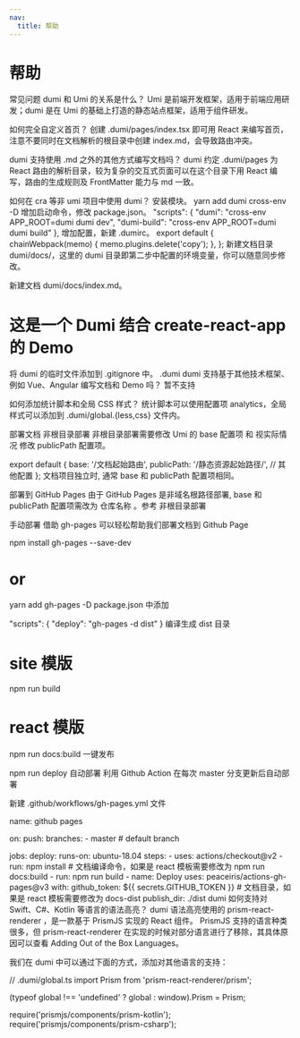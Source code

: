 ```yaml
---
nav:
  title: 帮助
---
```


# 帮助

常见问题
dumi 和 Umi 的关系是什么？
Umi 是前端开发框架，适用于前端应用研发；dumi 是在 Umi 的基础上打造的静态站点框架，适用于组件研发。

如何完全自定义首页？
创建 .dumi/pages/index.tsx 即可用 React 来编写首页，注意不要同时在文档解析的根目录中创建 index.md，会导致路由冲突。

dumi 支持使用 .md 之外的其他方式编写文档吗？
dumi 约定 .dumi/pages 为 React 路由的解析目录，较为复杂的交互式页面可以在这个目录下用 React 编写，路由的生成规则及 FrontMatter 能力与 md 一致。

如何在 cra 等非 umi 项目中使用 dumi？
安装模块。
yarn add dumi cross-env -D
增加启动命令，修改 package.json。
"scripts": {
"dumi": "cross-env APP_ROOT=dumi dumi dev",
"dumi-build": "cross-env APP_ROOT=dumi dumi build"
},
增加配置，新建 .dumirc。
export default {
chainWebpack(memo) {
memo.plugins.delete('copy');
},
};
新建文档目录 dumi/docs/，这里的 dumi 目录即第二步中配置的环境变量，你可以随意同步修改。

新建文档 dumi/docs/index.md。

# 这是一个 Dumi 结合 create-react-app 的 Demo

将 dumi 的临时文件添加到 .gitignore 中。
.dumi
dumi 支持基于其他技术框架、例如 Vue、Angular 编写文档和 Demo 吗？
暂不支持

如何添加统计脚本和全局 CSS 样式？
统计脚本可以使用配置项 analytics，全局样式可以添加到 .dumi/global.{less,css} 文件内。

部署文档
非根目录部署
非根目录部署需要修改 Umi 的 base 配置项 和 视实际情况 修改 publicPath 配置项。

export default {
base: '/文档起始路由',
publicPath: '/静态资源起始路径/',
// 其他配置
};
文档项目独立时, 通常 base 和 publicPath 配置项相同。

部署到 GitHub Pages
由于 GitHub Pages 是非域名根路径部署, base 和 publicPath 配置项需改为 仓库名称 。参考 非根目录部署

手动部署
借助 gh-pages 可以轻松帮助我们部署文档到 Github Page

npm install gh-pages --save-dev

# or

yarn add gh-pages -D
package.json 中添加

"scripts": {
"deploy": "gh-pages -d dist"
}
编译生成 dist 目录

# site 模版

npm run build

# react 模版

npm run docs:build
一键发布

npm run deploy
自动部署
利用 Github Action 在每次 master 分支更新后自动部署

新建 .github/workflows/gh-pages.yml 文件

name: github pages

on:
push:
branches: - master # default branch

jobs:
deploy:
runs-on: ubuntu-18.04
steps: - uses: actions/checkout@v2 - run: npm install # 文档编译命令，如果是 react 模板需要修改为 npm run docs:build - run: npm run build - name: Deploy
uses: peaceiris/actions-gh-pages@v3
with:
github_token: ${{ secrets.GITHUB_TOKEN }} # 文档目录，如果是 react 模板需要修改为 docs-dist
publish_dir: ./dist
dumi 如何支持对 Swift、C#、Kotlin 等语言的语法高亮？
dumi 语法高亮使用的 prism-react-renderer ，是一款基于 PrismJS 实现的 React 组件。 PrismJS 支持的语言种类很多，但 prism-react-renderer 在实现的时候对部分语言进行了移除，其具体原因可以查看 Adding Out of the Box Languages。

我们在 dumi 中可以通过下面的方式，添加对其他语言的支持：

// .dumi/global.ts
import Prism from 'prism-react-renderer/prism';

(typeof global !== 'undefined' ? global : window).Prism = Prism;

require('prismjs/components/prism-kotlin');
require('prismjs/components/prism-csharp');
